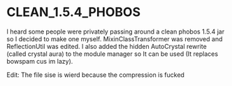 # CLEAN_1.5.4_PHOBOS
I heard some people were privately passing around a clean phobos 1.5.4 jar so I decided to make one myself. MixinClassTransformer was removed and ReflectionUtil was edited. I also added the hidden AutoCrystal rewrite (called crystal aura) to the module manager so It can be used (It replaces bowspam cus im lazy).


Edit: The file sise is wierd because the compression is fucked
